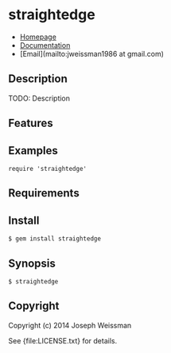# straightedge

* [Homepage](https://rubygems.org/gems/straightedge)
* [Documentation](http://rubydoc.info/gems/straightedge/frames)
* [Email](mailto:jweissman1986 at gmail.com)

## Description

TODO: Description

## Features

## Examples

    require 'straightedge'

## Requirements

## Install

    $ gem install straightedge

## Synopsis

    $ straightedge

## Copyright

Copyright (c) 2014 Joseph Weissman

See {file:LICENSE.txt} for details.
